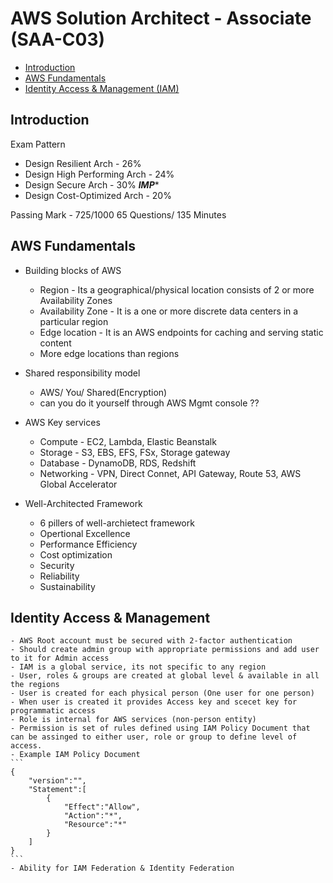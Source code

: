 # AWS Solution Architect - Associate (SAA-C03)

- [Introduction](#Introduction)
- [AWS Fundamentals](#aws-fundamentals)
- [Identity Access & Management (IAM)](#identity-access--management)


## Introduction
Exam Pattern

- Design Resilient Arch - 26%
- Design High Performing Arch - 24%
- Design Secure Arch - 30%  *****IMP******
- Design Cost-Optimized Arch - 20%

Passing Mark - 725/1000
65 Questions/ 135 Minutes

## AWS Fundamentals

- Building blocks of AWS
    - Region - Its a geographical/physical location consists of 2 or more Availability Zones
    - Availability Zone - It is a one or more discrete data centers in a particular region 
    - Edge location - It is an AWS endpoints for caching and serving static content
    - More edge locations than regions

- Shared responsibility model
    - AWS/ You/ Shared(Encryption)
    - can you do it yourself through AWS Mgmt console ??

- AWS Key services
    - Compute - EC2, Lambda, Elastic Beanstalk
    - Storage - S3, EBS, EFS, FSx, Storage gateway
    - Database - DynamoDB, RDS, Redshift
    - Networking - VPN, Direct Connet, API Gateway, Route 53, AWS Global Accelerator 

- Well-Architected Framework
    - 6 pillers of well-archietect framework
    - Opertional Excellence
    - Performance Efficiency
    - Cost optimization
    - Security
    - Reliability
    - Sustainability

## Identity Access & Management
    - AWS Root account must be secured with 2-factor authentication
    - Should create admin group with appropriate permissions and add user to it for Admin access
    - IAM is a global service, its not specific to any region
    - User, roles & groups are created at global level & available in all the regions
    - User is created for each physical person (One user for one person)
    - When user is created it provides Access key and scecet key for programmatic access
    - Role is internal for AWS services (non-person entity)
    - Permission is set of rules defined using IAM Policy Document that can be assinged to either user, role or group to define level of access.
    - Example IAM Policy Document
    ```
    {
        "version":"",
        "Statement":[
            {
                "Effect":"Allow",
                "Action":"*",
                "Resource":"*"
            }
        ]
    }
    ```
    - Ability for IAM Federation & Identity Federation
    


